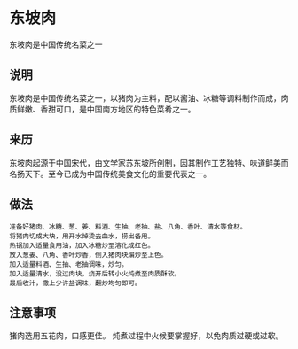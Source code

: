 东坡肉
===

东坡肉是中国传统名菜之一

## 说明
东坡肉是中国传统名菜之一，以猪肉为主料，配以酱油、冰糖等调料制作而成，肉质鲜嫩、香甜可口，是中国南方地区的特色菜肴之一。

## 来历
东坡肉起源于中国宋代，由文学家苏东坡所创制，因其制作工艺独特、味道鲜美而名扬天下。至今已成为中国传统美食文化的重要代表之一。

## 做法
```shell
准备好猪肉、冰糖、葱、姜、料酒、生抽、老抽、盐、八角、香叶、清水等食材。
将猪肉切成大块，用开水焯烫去血水，捞出备用。
热锅加入适量食用油，加入冰糖炒至溶化成红色。
放入葱姜、八角、香叶炒香，倒入猪肉块煸炒至上色。
加入适量料酒、生抽、老抽调味，炒匀。
加入适量清水，没过肉块，烧开后转小火炖煮至肉质酥软。
最后收汁，撒上少许盐调味，翻炒均匀即可。
```

## 注意事项
猪肉选用五花肉，口感更佳。
炖煮过程中火候要掌握好，以免肉质过硬或过软。

